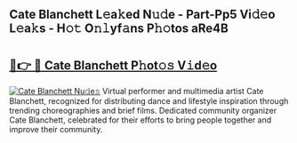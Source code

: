 ## Cate Blanchett L𝚎a𝚔ed N𝚞𝚍e - Part-Pp5 Vi𝚍𝚎o L𝚎a𝚔s - H𝚘𝚝 O𝚗𝚕yf𝚊ns P𝚑𝚘tos aRe4B

# <h2><a href="http://kf9xt9g.oniu.top/?m=Cate+Blanchett">🔗👉 🔴 Cate Blanchett P𝚑ot𝚘𝚜 V𝚒d𝚎o</a></h2>

[![Cate Blanchett Nu𝚍e𝚜](https://i.imgur.com/0qMVB7G.gif)](http://kf9xt9g.oniu.top/?m=Cate+Blanchett)
Virtual performer and multimedia artist Cate Blanchett, recognized for distributing dance and lifestyle inspiration through trending choreographies and brief films. Dedicated community organizer Cate Blanchett, celebrated for their efforts to bring people together and improve their community.  
